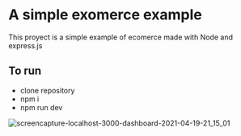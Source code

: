 <h1>A simple exomerce example</h1>
<p>This proyect is a simple example of ecomerce made with Node and express.js</P>

<h2>To run</h2>
<ul>
<li>clone repository</li>
<li>npm i</li>
<li>npm run dev</li>
</uL>

![screencapture-localhost-3000-dashboard-2021-04-19-21_15_01](https://user-images.githubusercontent.com/13474332/115327504-b3c09680-a154-11eb-81ee-38435861146a.png)
